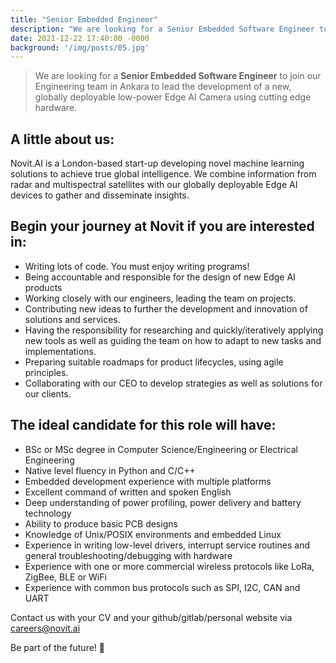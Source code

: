 ```yaml
---
title: "Senior Embedded Engineer"
description: "We are looking for a Senior Embedded Software Engineer to join our Engineering team in Ankara to lead the development of a new, globally deployable low-power Edge AI Camera using cutting edge hardware. This role is on-site and you must have an existing right to reside and work in Turkey to be considered for this role."
date: 2021-12-22 17:40:00 -0000
background: '/img/posts/05.jpg'
---
```



> We are looking for a **Senior Embedded Software Engineer** to join our Engineering team in Ankara to lead the development of a new, globally deployable low-power Edge AI Camera using cutting edge hardware. 

## A little about us:
Novit.AI is a London-based start-up developing novel machine learning solutions to achieve true global intelligence. We combine information from radar and multispectral satellites with our globally deployable Edge AI devices to gather and disseminate insights.
  
## Begin your journey at Novit if you are interested in:
* Writing lots of code. You must enjoy writing programs!
* Being accountable and responsible for the design of new Edge AI products
* Working closely with our engineers, leading the team on projects.
* Contributing new ideas to further the development and innovation of solutions and services.
* Having the responsibility for researching and quickly/iteratively applying new tools as well as guiding the team on how to adapt to new tasks and implementations.
* Preparing suitable roadmaps for product lifecycles, using agile principles.
* Collaborating with our CEO to develop strategies as well as solutions for our clients.
  
## The ideal candidate for this role will have:
* BSc or MSc degree in Computer Science/Engineering or Electrical Engineering
* Native level fluency in Python and C/C++
* Embedded development experience with multiple platforms
* Excellent command of written and spoken English
* Deep understanding of power profiling, power delivery and battery technology
* Ability to produce basic PCB designs
* Knowledge of Unix/POSIX environments and embedded Linux
* Experience in writing low-level drivers, interrupt service routines and general troubleshooting/debugging with hardware
* Experience with one or more commercial wireless protocols like LoRa, ZigBee, BLE or WiFi
* Experience with common bus protocols such as SPI, I2C, CAN and UART
  
Contact us with your CV and your github/gitlab/personal website via careers@novit.ai

Be part of the future! 🚀

